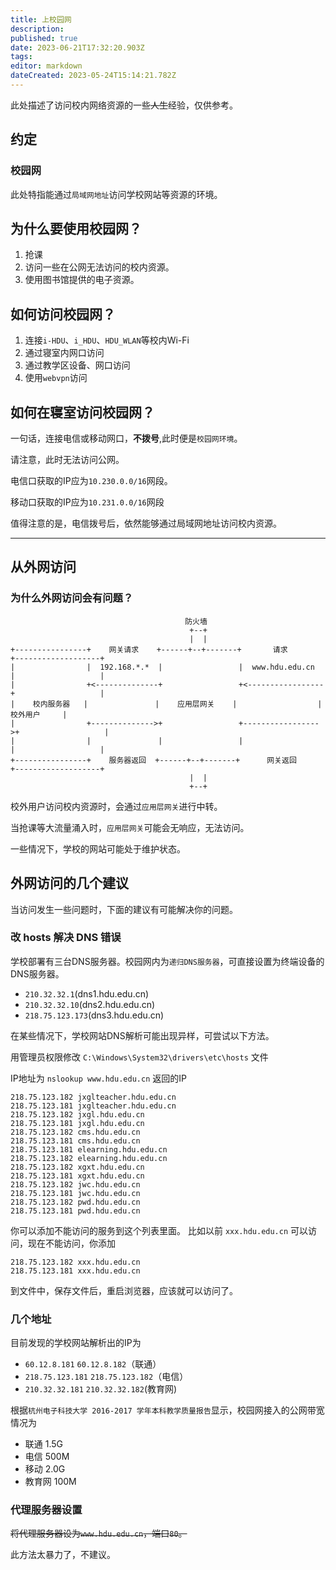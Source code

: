 ```yaml
---
title: 上校园网
description: 
published: true
date: 2023-06-21T17:32:20.903Z
tags: 
editor: markdown
dateCreated: 2023-05-24T15:14:21.782Z
---
```


此处描述了访问校内网络资源的一些~~人生~~经验，仅供参考。

## 约定

### 校园网

此处特指能通过`局域网地址`访问学校网站等资源的环境。

## 为什么要使用校园网？

1. 抢课
1. 访问一些在公网无法访问的校内资源。
1. 使用图书馆提供的电子资源。

## 如何访问校园网？

1. 连接`i-HDU`、`i_HDU`、`HDU_WLAN`等校内Wi-Fi
1. 通过寝室内网口访问
1. 通过教学区设备、网口访问
1. 使用`webvpn`访问

## 如何在寝室访问校园网？

一句话，连接电信或移动网口，**不拨号**,此时便是`校园网环境`。

请注意，此时无法访问公网。

电信口获取的IP应为`10.230.0.0/16`网段。

移动口获取的IP应为`10.231.0.0/16`网段

值得注意的是，电信拨号后，依然能够通过局域网地址访问校内资源。

----------------

## 从外网访问

### 为什么外网访问会有问题？

```
                                       防火墙
                                        +--+
                                        |  |
+----------------+    网关请求    +------+--+-------+       请求       +-------------------+
|                |  192.168.*.*  |                 |  www.hdu.edu.cn  |                   |
|                +<--------------+                 +<-----------------+                   |
|    校内服务器   |               |    应用层网关    |                  |      校外用户     |
|                +-------------->+                 +----------------->+                   |
|                |               |                 |                  |                   |
+----------------+    服务器返回  +------+--+-------+      网关返回     +-------------------+
                                        |  |
                                        +--+
```

校外用户访问校内资源时，会通过`应用层网关`进行中转。

当抢课等大流量涌入时，`应用层网关`可能会无响应，无法访问。

一些情况下，学校的网站可能处于维护状态。

## 外网访问的几个建议

当访问发生一些问题时，下面的建议有可能解决你的问题。

### 改 hosts 解决 DNS 错误

学校部署有三台DNS服务器。校园网内为`递归DNS服务器`，可直接设置为终端设备的DNS服务器。

- `210.32.32.1`(dns1.hdu.edu.cn)
- `210.32.32.10`(dns2.hdu.edu.cn)
- `218.75.123.173`(dns3.hdu.edu.cn)

在某些情况下，学校网站DNS解析可能出现异样，可尝试以下方法。

用管理员权限修改 `C:\Windows\System32\drivers\etc\hosts` 文件

IP地址为 `nslookup www.hdu.edu.cn` 返回的IP

```
218.75.123.182 jxglteacher.hdu.edu.cn
218.75.123.181 jxglteacher.hdu.edu.cn
218.75.123.182 jxgl.hdu.edu.cn
218.75.123.181 jxgl.hdu.edu.cn
218.75.123.182 cms.hdu.edu.cn
218.75.123.181 cms.hdu.edu.cn
218.75.123.181 elearning.hdu.edu.cn
218.75.123.182 elearning.hdu.edu.cn
218.75.123.182 xgxt.hdu.edu.cn
218.75.123.181 xgxt.hdu.edu.cn
218.75.123.182 jwc.hdu.edu.cn
218.75.123.181 jwc.hdu.edu.cn
218.75.123.182 pwd.hdu.edu.cn
218.75.123.181 pwd.hdu.edu.cn
```

你可以添加不能访问的服务到这个列表里面。
比如以前 `xxx.hdu.edu.cn` 可以访问，现在不能访问，你添加

```
218.75.123.182 xxx.hdu.edu.cn
218.75.123.181 xxx.hdu.edu.cn
```

到文件中，保存文件后，重启浏览器，应该就可以访问了。

### 几个地址

目前发现的学校网站解析出的IP为

- `60.12.8.181` `60.12.8.182`（联通）
- `218.75.123.181` `218.75.123.182`（电信）
- `210.32.32.181` `210.32.32.182`(教育网)

根据`杭州电子科技大学 2016-2017 学年本科教学质量报告`显示，校园网接入的公网带宽情况为

- 联通 1.5G
- 电信 500M
- 移动 2.0G
- 教育网 100M

### 代理服务器设置

~~将代理服务器设为`www.hdu.edu.cn`，端口`80`。~~

此方法太暴力了，不建议。
